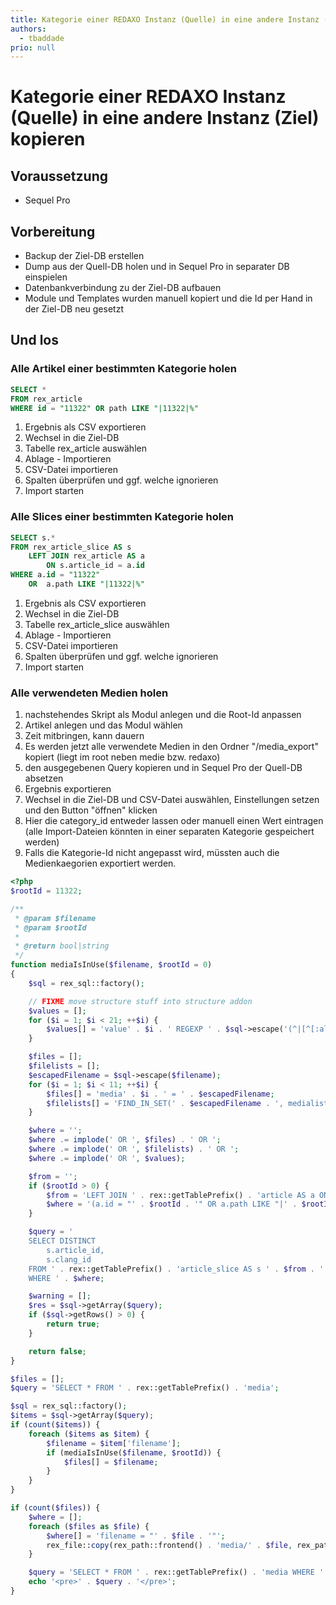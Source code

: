 ```yaml
---
title: Kategorie einer REDAXO Instanz (Quelle) in eine andere Instanz (Ziel) kopieren
authors:
  - tbaddade
prio: null
---
```


# Kategorie einer REDAXO Instanz \(Quelle\) in eine andere Instanz \(Ziel\) kopieren

## Voraussetzung

* Sequel Pro 

## Vorbereitung

* Backup der Ziel-DB erstellen
* Dump aus der Quell-DB holen und in Sequel Pro in separater DB einspielen
* Datenbankverbindung zu der Ziel-DB aufbauen
* Module und Templates wurden manuell kopiert und die Id per Hand in der Ziel-DB neu gesetzt

## Und los

### Alle Artikel einer bestimmten Kategorie holen

```sql
SELECT *
FROM rex_article
WHERE id = "11322" OR path LIKE "|11322|%"
```

1. Ergebnis als CSV exportieren
2. Wechsel in die Ziel-DB 
3. Tabelle rex\_article auswählen
4. Ablage - Importieren
5. CSV-Datei importieren
6. Spalten überprüfen und ggf. welche ignorieren
7. Import starten

### Alle Slices einer bestimmten Kategorie holen

```sql
SELECT s.*
FROM rex_article_slice AS s 
    LEFT JOIN rex_article AS a 
        ON s.article_id = a.id
WHERE a.id = "11322" 
    OR  a.path LIKE "|11322|%"
```

1. Ergebnis als CSV exportieren
2. Wechsel in die Ziel-DB 
3. Tabelle rex\_article\_slice auswählen
4. Ablage - Importieren
5. CSV-Datei importieren
6. Spalten überprüfen und ggf. welche ignorieren
7. Import starten

### Alle verwendeten Medien holen

1. nachstehendes Skript als Modul anlegen und die Root-Id anpassen
2. Artikel anlegen und das Modul wählen
3. Zeit mitbringen, kann dauern
4. Es werden jetzt alle verwendete Medien in den Ordner "/media\_export" kopiert \(liegt im root neben medie bzw. redaxo\)
5. den ausgegebenen Query kopieren und in Sequel Pro der Quell-DB absetzen
6. Ergebnis exportieren
7. Wechsel in die Ziel-DB und CSV-Datei auswählen, Einstellungen setzen und den Button "öffnen" klicken
8. Hier die category\_id entweder lassen oder manuell einen Wert eintragen \(alle Import-Dateien könnten in einer separaten Kategorie gespeichert werden\)
9. Falls die Kategorie-Id nicht angepasst wird, müssten auch die Medienkaegorien exportiert werden.

```php
<?php
$rootId = 11322;

/**
 * @param $filename
 * @param $rootId
 *
 * @return bool|string
 */
function mediaIsInUse($filename, $rootId = 0)
{
    $sql = rex_sql::factory();

    // FIXME move structure stuff into structure addon
    $values = [];
    for ($i = 1; $i < 21; ++$i) {
        $values[] = 'value' . $i . ' REGEXP ' . $sql->escape('(^|[^[:alnum:]+_-])'.$filename);
    }

    $files = [];
    $filelists = [];
    $escapedFilename = $sql->escape($filename);
    for ($i = 1; $i < 11; ++$i) {
        $files[] = 'media' . $i . ' = ' . $escapedFilename;
        $filelists[] = 'FIND_IN_SET(' . $escapedFilename . ', medialist' . $i . ')';
    }

    $where = '';
    $where .= implode(' OR ', $files) . ' OR ';
    $where .= implode(' OR ', $filelists) . ' OR ';
    $where .= implode(' OR ', $values);

    $from = '';
    if ($rootId > 0) {
        $from = 'LEFT JOIN ' . rex::getTablePrefix() . 'article AS a ON s.article_id = a.id ';
        $where = '(a.id = "' . $rootId . '" OR a.path LIKE "|' . $rootId . '|%") AND (' . $where . ')';
    }

    $query = '
    SELECT DISTINCT 
        s.article_id, 
        s.clang_id 
    FROM ' . rex::getTablePrefix() . 'article_slice AS s ' . $from . '
    WHERE ' . $where;

    $warning = [];
    $res = $sql->getArray($query);
    if ($sql->getRows() > 0) {
        return true;
    }

    return false;
}

$files = [];
$query = 'SELECT * FROM ' . rex::getTablePrefix() . 'media';

$sql = rex_sql::factory();
$items = $sql->getArray($query);
if (count($items)) {
    foreach ($items as $item) {
        $filename = $item['filename'];
        if (mediaIsInUse($filename, $rootId)) {
            $files[] = $filename;
        }
    }
}

if (count($files)) {
    $where = [];
    foreach ($files as $file) {
        $where[] = 'filename = "' . $file . '"';
        rex_file::copy(rex_path::frontend() . 'media/' . $file, rex_path::frontend() . 'media_export/' . $file);
    }

    $query = 'SELECT * FROM ' . rex::getTablePrefix() . 'media WHERE ' . implode(' OR ', $where);
    echo '<pre>' . $query . '</pre>';
}
```

